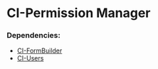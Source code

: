 # CI-Permission Manager

### Dependencies:

 - [CI-FormBuilder](https://github.com/DragonSkills99/CI-FormBuilder)
 - [CI-Users](https://github.com/DragonSkills99/CI-Users)
